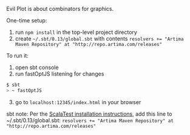Evil Plot is about combinators for graphics.

One-time setup:
1. run `npm install` in the top-level project directory
2. create `~/.sbt/0.13/global.sbt` with contents `resolvers += "Artima Maven Repository" at "http://repo.artima.com/releases"`


To run it:

1. open sbt console
2. run fastOptJS listening for changes
```bash
$ sbt
> ~ fastOptJS
```
3. go to `localhost:12345/index.html` in your browser

sbt note:
Per the [ScalaTest installation instructions](http://www.scalatest.org/install), add this line to ~/.sbt/0.13/global.sbt:
```resolvers += "Artima Maven Repository" at "http://repo.artima.com/releases"```
